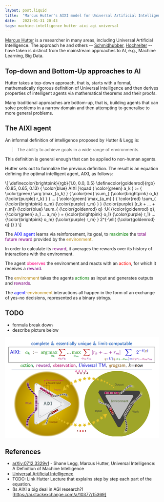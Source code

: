 ```yaml
---
layout: post.liquid
title:  "Marcus Hutter's AIXI model for Universal Artificial Intelligence"
date:   2021-01-31 20:43
tags: machine-intelligence hutter aixi agi universal
---
```


[Marcus Hutter](TODO) is a researcher in many areas, including Universal Artificial Intelligence.
The approach he and others -- [Schmidhubber](TODO), 
[Hochreiter](TODO) -- 
have taken is distinct from the mainstream approaches to AI, e.g., 
Machine Learning, Big Data.

## Top-down and Bottom-Up approaches to AI

Hutter takes a top-down approach, that is, starts with a formal, 
mathematically rigorous definition of Universal Intelligence and then derives properties 
of intelligent agents via mathematical theorems and their proofs.

Many traditional approaches are bottom-up, that is, building agents that can 
solve problems in a narrow domain and then attempting to generalise to more general problems.

## The AIXI agent

An informal definition of intelligence proposed by Hutter & Legg is:

> The ability to achieve goals in a wide range of environments.

This definition is general enough that can be applied to non-human agents.

Hutter sets out to formalize the previous definition. The result is an equation 
defining the optimal intelligent agent, AIXI, as follows:

\\[
    \definecolor{brightpink}{rgb}{1.0, 0.0, 0.5}
    \definecolor{goldenrod}{rgb}{0.85, 0.65, 0.13}
    { \color{blue} AIXI }\quad 
    { \color{green} a_k } := 
        { \color{green} \arg \max_{a_k} } 
        { \color{red} \sum_{ {\color{brightpink} o_k} {\color{purple} r_k} } } 
        ... 
        { \color{green} \max_{a_m} } 
        { \color{red} \sum_{ 
                {\color{brightpink} o_m} 
                {\color{purple} r_m} 
            } 
        } 
        {\color{purple} [r_k + ... + r_m]} 
        {\color{blue} \sum_{
                {\color{goldenrod} q}
                :U(
                {\color{goldenrod} q}, 
                {\color{green} a_1 ... a_m}
                ) = 
                {\color{brightpink} o_1} {\color{purple} r_1} 
                ...
                {\color{brightpink} o_m} {\color{purple} r_m}
            } 
            2^{-\ell( {\color{goldenrod} q} )}
        }
\\]

The <span style="color: blue">AIXI agent</span> learns via reinforcement, its goal, to 
<span style="color: green">maximize</span>
the <span style="color: purple">total future reward</span> provided by the
<span style="color: #B8860B">environment</span>.

In order to calculate its <span style="color: purple">reward</span>, it averages
the rewards over its history of interactions with the environment.

The agent <span style="color: #FF007F">observes</span> the environment and reacts
with an <span style="color: red">action</span>, for which it receives a <span style="color: purple">reward</span>.

The <span style="color: #B8860B">environment</span> takes the agents 
<span style="color: green">actions</span> as input and generates 
<span style="color: FF007F">outputs</span> and 
<span style="color: purple">rewards</span>. 

The <span style="color: blue">agent</span>-<span style="color: #B8860B">environment</span> interactions all happen 
in the form of an exchange
of yes-no decisions, represented as a binary strings.





## TODO

- formula break down
- describe picture below

![AIXI](/assets/images/aixi.png "AIXI")

## References

- [arXiv:0712.3329v1](https://arxiv.org/abs/0712.3329v1) - Shane Legg, Marcus Hutter, Universal Intelligence: A Definition of Machine Intelligence
- [Universal Artificial Intelligence](http://www.hutter1.net/ai/uaibook.htm)
- TODO: Link Hutter Lecture that explains step by step each part of the equation.
- (Is AIXI a big deal in AGI research?)[https://ai.stackexchange.com/a/10377/15369]
